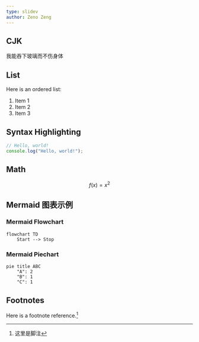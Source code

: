 ```yaml
---
type: slidev
author: Zeno Zeng
---
```


## CJK

我能吞下玻璃而不伤身体

## List

Here is an ordered list:

1. Item 1
2. Item 2
3. Item 3

## Syntax Highlighting

```javascript
// Hello, world!
console.log("Hello, world!");
```

## Math

$$ f(x) = x^2 $$

## Mermaid 图表示例

### Mermaid Flowchart

```mermaid
flowchart TD
    Start --> Stop
```

### Mermaid Piechart

```mermaid
pie title ABC
    "A": 2
    "B": 1
    "C": 1
```

## Footnotes

Here is a footnote reference.[^note]

[^note]: 这里是脚注
